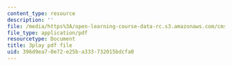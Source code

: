 ```yaml
---
content_type: resource
description: ''
file: /media/https%3A/open-learning-course-data-rc.s3.amazonaws.com/cms-608-game-design-fall-2010/396d9ea70e72e25ba333732015bdcfa0_68556.pdf
file_type: application/pdf
resourcetype: Document
title: 3play pdf file
uid: 396d9ea7-0e72-e25b-a333-732015bdcfa0
---
```

